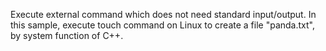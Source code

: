 Execute external command which does not need standard input/output. 
In this sample, execute touch command on Linux to create a file "panda.txt", by system function of C++. 
